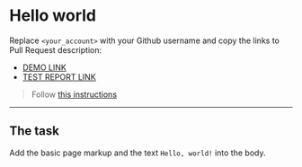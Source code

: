 # Hello world
Replace `<your_account>` with your Github username and copy the links to Pull Request description:
- [DEMO LINK](https://denm76.github.io/layout_hello-world/)
- [TEST REPORT LINK](https://denm76.github.io/layout_hello-world/report/html_report/)

> Follow [this instructions](https://mate-academy.github.io/layout_task-guideline/#how-to-solve-the-layout-tasks-on-github)
___

## The task
Add the basic page markup and the text `Hello, world!` into the body.
